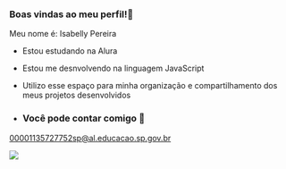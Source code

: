### Boas vindas ao  meu perfil!💌

Meu nome é: Isabelly Pereira

- Estou estudando na Alura
  
- Estou me desnvolvendo na linguagem JavaScript
  
- Utilizo esse espaço para minha organização e compartilhamento dos meus projetos desenvolvidos

- ### Você pode contar comigo 📧
  
 00001135727752sp@al.educacao.sp.gov.br

![](https://media.tenor.com/XZxs2nTf9lcAAAAi/heart-8bit.gif)
